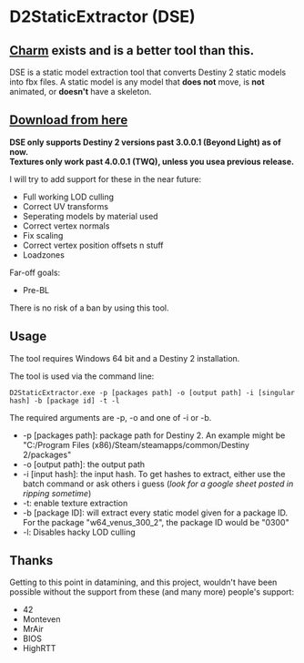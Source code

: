 # D2StaticExtractor (DSE)
## [Charm](https://github.com/MontagueM/Charm) exists and is a better tool than this.
DSE is a static model extraction tool that converts Destiny 2 static models into fbx files. A static model is any model that **does not** move, is **not** animated, or **doesn't** have a skeleton.  

## [Download from here](https://github.com/nblockbuster/D2StaticExtractor/releases)


**DSE only supports Destiny 2 versions past 3.0.0.1 (Beyond Light) as of now.**   
**Textures only work past 4.0.0.1 (TWQ), unless you usea previous release.**

I will try to add support for these in the near future:
- Full working LOD culling
- Correct UV transforms
- Seperating models by material used
- Correct vertex normals
- Fix scaling
- Correct vertex position offsets n stuff
- Loadzones  

Far-off goals:
- Pre-BL


There is no risk of a ban by using this tool.  

## Usage

The tool requires Windows 64 bit and a Destiny 2 installation.  

The tool is used via the command line:

`D2StaticExtractor.exe -p [packages path] -o [output path] -i [singular hash] -b [package id] -t -l`

The required arguments are -p, -o and one of -i or -b.
- -p \[packages path]: package path for Destiny 2. An example might be "C:/Program Files (x86)/Steam/steamapps/common/Destiny 2/packages"
- -o \[output path]: the output path
- -i \[input hash]: the input hash. To get hashes to extract, either use the batch command or ask others i guess (*look for a google sheet posted in ripping sometime*)
- -t: enable texture extraction
- -b \[package ID]: will extract every static model given for a package ID. For the package "w64_venus_300_2", the package ID would be "0300"
- -l: Disables hacky LOD culling  

## Thanks
Getting to this point in datamining, and this project, wouldn't have been possible without the support from these (and many more) people's support:
- 42
- Monteven
- MrAir
- BIOS
- HighRTT
